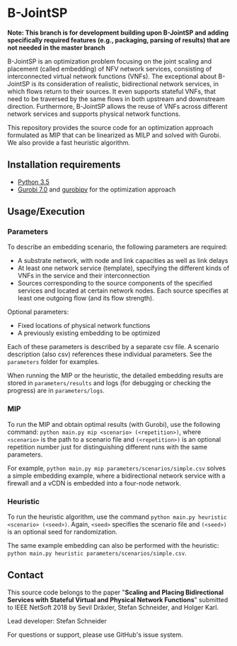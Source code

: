 # B-JointSP 

**Note: This branch is for development building upon B-JointSP and adding specifically required features (e.g., packaging, parsing of results) that are not needed in the master branch**

B-JointSP is an optimization problem focusing on the joint scaling and placement (called embedding) of NFV network services, consisting of interconnected virtual network functions (VNFs). The exceptional about B-JointSP is its consideration of realistic, bidirectional network services, in which flows return to their sources. It even supports stateful VNFs, that need to be traversed by the same flows in both upstream and downstream direction. Furthermore, B-JointSP allows the reuse of VNFs across different network services and supports physical network functions.

This repository provides the source code for an optimization approach formulated as MIP that can be linearized as MILP and solved with Gurobi. We also provide a fast heuristic algorithm.

## Installation requirements

* [Python 3.5](https://www.python.org/)
* [Gurobi 7.0](http://www.gurobi.com/) and [gurobipy](http://www.gurobi.com/documentation/6.5/quickstart_mac/the_gurobi_python_interfac.html) for the optimization approach

## Usage/Execution

### Parameters

To describe an embedding scenario, the following parameters are required:

* A substrate network, with node and link capacities as well as link delays
* At least one network service (template), specifying the different kinds of VNFs in the service and their interconnection
* Sources corresponding to the source components of the specified services and located at certain network nodes. Each source specifies at least one outgoing flow (and its flow strength).

Optional parameters:

* Fixed locations of physical network functions
* A previously existing embedding to be optimized

Each of these parameters is described by a separate csv file. A scenario description (also csv) references these individual parameters. See the `parameters` folder for examples.

When running the MIP or the heuristic, the detailed embedding results are stored in `parameters/results` and logs (for debugging or checking the progress) are in `parameters/logs`.

### MIP

To run the MIP and obtain optimal results (with Gurobi), use the following command: `python main.py mip <scenario> (<repetition>)`, where `<scenario>` is the path to a scenario file and `(<repetition>)` is an optional repetition number just for distinguishing different runs with the same parameters.

For example, `python main.py mip parameters/scenarios/simple.csv` solves a simple embedding example, where a bidirectional network service with a firewall and a vCDN is embedded into a four-node network.

### Heuristic

To run the heuristic algorithm, use the command `python main.py heuristic <scenario> (<seed>)`. Again, `<seed>` specifies the scenario file and `(<seed>)` is an optional seed for randomization.

The same example embedding can also be performed with the heuristic: `python main.py heuristic parameters/scenarios/simple.csv`.

## Contact

This source code belongs to the paper "**Scaling and Placing Bidirectional Services with Stateful Virtual and Physical Network Functions**" submitted to IEEE NetSoft 2018 by Sevil Dräxler, Stefan Schneider, and Holger Karl.

Lead developer: Stefan Schneider

For questions or support, please use GitHub's issue system.
